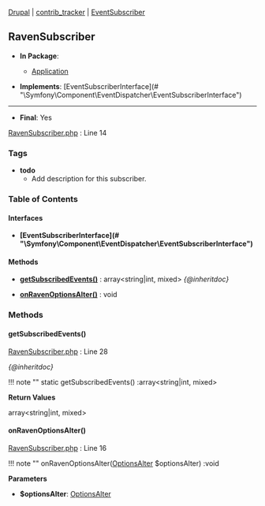 
[Drupal](../namespaces/drupal.md) | [contrib_tracker](../namespaces/drupal-contrib-tracker.md) | [EventSubscriber](../namespaces/drupal-contrib-tracker-eventsubscriber.md)

## RavenSubscriber


- **In Package**:
    - [Application](../packages/Application.md)
  
- **Implements**:
    [EventSubscriberInterface](# &quot;\Symfony\Component\EventDispatcher\EventSubscriberInterface&quot;)  

---


- **Final**: Yes



[RavenSubscriber.php](../files/web-modules-custom-contrib-tracker-src-eventsubscriber-ravensubscriber.md) : Line 14





### Tags

- **todo**
  - Add description for this subscriber.






### Table of Contents



#### Interfaces
- **[EventSubscriberInterface](# &quot;\Symfony\Component\EventDispatcher\EventSubscriberInterface&quot;)**







#### Methods
- **[getSubscribedEvents()](../classes/Drupal-contrib-tracker-EventSubscriber-RavenSubscriber.md#getsubscribedevents)**
           : array&lt;string|int, mixed&gt;
  *{@inheritdoc}*

- **[onRavenOptionsAlter()](../classes/Drupal-contrib-tracker-EventSubscriber-RavenSubscriber.md#onravenoptionsalter)**
           : void









### Methods

#### getSubscribedEvents()

[RavenSubscriber.php](../files/web-modules-custom-contrib-tracker-src-eventsubscriber-ravensubscriber.md) : Line 28

*{@inheritdoc}*

!!! note ""
    static getSubscribedEvents() :array&lt;string|int, mixed&gt;









**Return Values**

array&lt;string|int, mixed&gt;



#### onRavenOptionsAlter()

[RavenSubscriber.php](../files/web-modules-custom-contrib-tracker-src-eventsubscriber-ravensubscriber.md) : Line 16


!!! note ""
    onRavenOptionsAlter([OptionsAlter](# "\Drupal\raven\Event\OptionsAlter") $optionsAlter) :void




**Parameters**

- **$optionsAlter**: [OptionsAlter](# "\Drupal\raven\Event\OptionsAlter")
    








